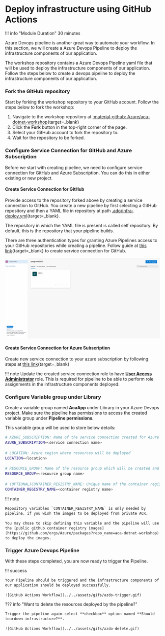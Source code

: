 
# Deploy infrastructure using GitHub Actions

!!! info "Module Duration"
    30 minutes

Azure Devops pipeline is another great way to automate your workflow. In this section, we will create a Azure Devops Pipeline to 
deploy the infrastructure components of our application.

The workshop repository contains a Azure Devops Pipeline yaml file that will be used to deploy the infrastructure 
components of our application. Follow the steps below to create a devops pipeline to deploy the 
infrastructure components of our application.

### Fork the GitHub repository

Start by forking the workshop repository to your GitHub account. Follow the steps below to fork the workshop:

1. Navigate to the workshop repository at [:material-github: Azure/aca-dotnet-workshop](https://github.com/Azure/aca-dotnet-workshop){target=_blank}
2. Click the **Fork** button in the top-right corner of the page.
3. Select your GitHub account to fork the repository to.
4. Wait for the repository to be forked.

### Configure Service Connection for GitHub and Azure Subscription

Before we start with creating pipeline, we need to configure service connection for GitHub and Azure Subscription. You can do this in either existing or new project.

#### Create Service Connection for GitHub

Provide access to the repository forked above by creating a service connection to GitHub. You create a new pipeline 
by first selecting a GitHub repository and then a YAML file in repository at path [.ado/infra-deploy.yml](https://raw.githubusercontent.com/Azure/aca-dotnet-workshop/main/.ado/infra-deploy.yml){target=_blank}. 

The repository in which the YAML file is present is called self repository. By default, this is the repository that your pipeline builds.

There are three authentication types for granting Azure Pipelines access to your GitHub repositories while creating 
a pipeline. Follow guide at [this link](https://learn.microsoft.com/en-us/azure/devops/pipelines/repos/github?view=azure-devops&tabs=yaml#access-to-github-repositories){target=_blank}
to create service connection for GitHub.


![AZDO GitHub Connection](../../assets/gifs/azdo-github-connection.gif)

#### Create Service Connection for Azure Subscription

Create new service connection to your azure subscription by following steps at [this link](https://docs.microsoft.com/en-us/azure/devops/pipelines/library/service-endpoints?view=azure-devops&tabs=yaml#create-a-service-connection){target=_blank}

!!! note
    Update the created service connection role to have **[User Access Administrator](https://learn.microsoft.com/en-us/azure/role-based-access-control/built-in-roles#user-access-administrator)** role. 
    This is required for pipeline to be able to perform role assignments in the infrastructure components deployed.

### Configure Variable group under Library

Create a variable group named **AcaApp** under Library in your Azure Devops project. Make sure the pipeline has 
permissions to access the created variable group under **Pipeline permissions**.

This variable group will be used to store below details:

```bash
# AZURE_SUBSCRIPTION: Name of the service connection created for Azure Subscription
AZURE_SUBSCRIPTION=<service connection name>

# LOCATION: Azure region where resources will be deployed
LOCATION=<location>

# RESOURCE_GROUP: Name of the resource group which will be created and resources will be deployed
RESOURCE_GROUP=<resource group name>

# (OPTIONAL)CONTAINER_REGISTRY_NAME: Unique name of the container registry which will be created and where images will be imported
CONTAINER_REGISTRY_NAME=<container registry name>
```

!!! note

    Repository variables `CONTAINER_REGISTRY_NAME` is only needed by pipeline, if you wish the images to be deployed from private ACR.
    
    You may chose to skip defining this variable and the pipeline will use the [public github container registry images](https://github.com/orgs/Azure/packages?repo_name=aca-dotnet-workshop) to deploy the images.

### Trigger Azure Devops Pipeline

With these steps completed, you are now ready to trigger the Pipeline.

!!! success
    
    Your Pipeline should be triggered and the infrastructure components of our application should be deployed successfully.

    ![GitHub Actions Workflow](../../assets/gifs/azdo-trigger.gif)


??? info "Want to delete the resources deployed by the pipeline?"
    
    Trigger the pipeline again select **checkbox** option named **Should teardown infrastructure?**.

    ![GitHub Actions Workflow](../../assets/gifs/azdo-delete.gif)